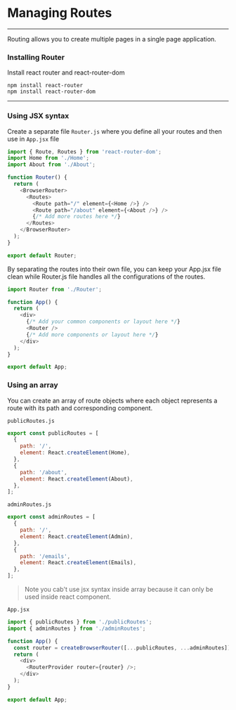 # Managing Routes

---

Routing allows you to create multiple pages in a single page application.

### Installing Router

Install react router and react-router-dom

```
npm install react-router
npm install react-router-dom

```

---

### Using JSX syntax

Create a separate file `Router.js` where you define all your routes and then use in `App.jsx` file

```js file=Router.js
import { Route, Routes } from 'react-router-dom';
import Home from './Home';
import About from './About';

function Router() {
  return (
    <BrowserRouter>
      <Routes>
        <Route path="/" element={<Home />} />
        <Route path="/about" element={<About />} />
        {/* Add more routes here */}
      </Routes>
    </BrowserRouter>
  );
}

export default Router;
```

By separating the routes into their own file, you can keep your App.jsx file clean while Router.js file handles all the configurations of the routes.

```js
import Router from './Router';

function App() {
  return (
    <div>
      {/* Add your common components or layout here */}
      <Router />
      {/* Add more components or layout here */}
    </div>
  );
}

export default App;
```

### Using an array

You can create an array of route objects where each object represents a route with its path and corresponding component.

`publicRoutes.js`

```js
export const publicRoutes = [
  {
    path: '/',
    element: React.createElement(Home),
  },
  {
    path: '/about',
    element: React.createElement(About),
  },
];
```

`adminRoutes.js`

```js
export const adminRoutes = [
  {
    path: '/',
    element: React.createElement(Admin),
  },
  {
    path: '/emails',
    element: React.createElement(Emails),
  },
];
```

> Note you cab't use jsx syntax inside array because it can only be used inside react component.

`App.jsx`

```js
import { publicRoutes } from './publicRoutes';
import { adminRoutes } from './adminRoutes';

function App() {
  const router = createBrowserRouter([...publicRoutes, ...adminRoutes]);
  return (
    <div>
      <RouterProvider router={router} />;
    </div>
  );
}

export default App;
```
